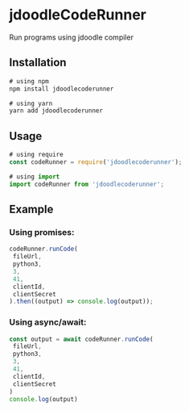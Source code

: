 # jdoodleCodeRunner

Run programs using jdoodle compiler

## Installation

```js
# using npm
npm install jdoodlecoderunner

# using yarn
yarn add jdoodlecoderunner
```

## Usage

```js
# using require
const codeRunner = require('jdoodlecoderunner');

# using import
import codeRunner from 'jdoodlecoderunner';
```

## Example

### Using promises:

```js
codeRunner.runCode(
 fileUrl,
 python3,
 3,
 41,
 clientId,
 clientSecret
).then((output) => console.log(output));
```

### Using async/await:

```js
const output = await codeRunner.runCode(
 fileUrl,
 python3,
 3,
 41,
 clientId,
 clientSecret
)
console.log(output)
```
